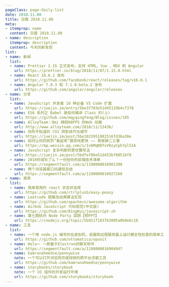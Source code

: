 ```yaml
---
pageClass: page-daily-list
date: 2018.11.08
title: 日报 2018.11.08
meta:
- itemprop: name
  content: 日报 2018.11.08
- name: description
  itemprop: description
  content: 今天的新发现
list:
- name: 新闻
  list:
  - name: Prettier 1.15 正式发布，支持 HTML、Vue 、MDX 和 Angular
    url: https://prettier.io/blog/2018/11/07/1.15.0.html
  - name: React 16.6.1 发布
    url: https://github.com/facebook/react/releases/tag/v16.6.1
  - name: Angular 7.0.3 和 7.1.0-beta.2 发布
    url: https://github.com/angular/angular/releases
- name: 分享
  list:
  - name: JavaScript 开发者 10 种必备 VS Code 扩展
    url: https://juejin.im/entry/5be37703e51d45119b4cf378
  - name: ES6 系列之 Babel 是如何编译 Class 的(上)
    url: https://github.com/mqyqingfeng/Blog/issues/105
  - name: AlloyTeam：Omi 拥抱60FPS 的Web 动画
    url: http://www.alloyteam.com/2018/11/13436/
  - name: 你所不知道的 CSS 阴影技巧与细节
    url: https://juejin.im/post/5be1023951882516fd36a38e
  - name: 如何让你的网页“看起来”展现地更快 —— 骨架屏二三事
    url: https://mp.weixin.qq.com/s/1v6MqN97xV0zyCph7pl5IA
  - name: JavaScript 复杂判断的更优雅写法
    url: https://juejin.im/post/5bdfef86e51d453bf8051bf8
  - name: 2018你成长了么？一份给你的前端技术清单
    url: https://segmentfault.com/a/1190000016901398
  - name: 两个浏览器窗口间通信总结
    url: https://segmentfault.com/a/1190000016927268  
- name: 类库
  list:
  - name: 简单易用的 react 状态状态库
    url: https://github.com/ctrlplusb/easy-peasy
  - name: Leetcode 题解及经典算法实现
    url: https://github.com/apachecn/awesome-algorithm
  - name: Airbnb JavaScript 代码规范(中文版)
    url: https://github.com/BingKui/javascript-zh
  - name: 第七期杭州 Node Party 回顾【附PPT】
    url: https://cnodejs.org/topic/5b911f1837b3005a0b0e6c16
- name: 工具
  list:
  - name: 一个用 node.js 编写的在虚拟机、容器和远程服务器上运行健全性检查的简单工具
    url: https://github.com/ottomatica/opunit
  - name: Hola～ 一款基于Electron的聊天软件
    url: https://segmentfault.com/a/1190000016904947
  - name: kamranahmedse/pennywise
    note: 一个可以打开浏览网页或视频的跨平台浮窗工具
    url: https://github.com/kamranahmedse/pennywise
  - name: storybooks/storybook
    note: 一个 UI 组件的开发运行环境
    url: https://github.com/storybooks/storybook
---
```


<daily-list v-bind="$page.frontmatter"/>

